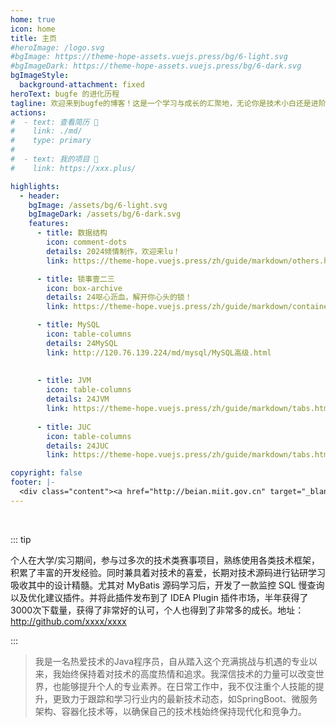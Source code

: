 ```yaml
---
home: true
icon: home
title: 主页
#heroImage: /logo.svg
#bgImage: https://theme-hope-assets.vuejs.press/bg/6-light.svg
#bgImageDark: https://theme-hope-assets.vuejs.press/bg/6-dark.svg
bgImageStyle:
  background-attachment: fixed
heroText: bugfe 的进化历程 
tagline: 欢迎来到bugfe的博客！这是一个学习与成长的汇聚地，无论你是技术小白还是进阶大神，都能在这里找到你感兴趣的内容。希望这里能激发你的思考、点燃你的好奇，带你探索更多的知识领域。加入我们的学习之旅，让我们共同成长，收获智慧！
actions:
#  - text: 查看简历 👣
#    link: ./md/
#    type: primary
#
#  - text: 我的项目 💐
#    link: https://xxx.plus/

highlights:
  - header: 
    bgImage: /assets/bg/6-light.svg
    bgImageDark: /assets/bg/6-dark.svg
    features:
      - title: 数据结构
        icon: comment-dots
        details: 2024倾情制作，欢迎来lu！
        link: https://theme-hope.vuejs.press/zh/guide/markdown/others.html#link-check

      - title: 锁事壹二三
        icon: box-archive
        details: 24呕心沥血，解开你心头的锁！
        link: https://theme-hope.vuejs.press/zh/guide/markdown/container.html

      - title: MySQL
        icon: table-columns
        details: 24MySQL
        link: http://120.76.139.224/md/mysql/MySQL高级.html
        
        
      - title: JVM
        icon: table-columns
        details: 24JVM
        link: https://theme-hope.vuejs.press/zh/guide/markdown/tabs.html
        
      - title: JUC
        icon: table-columns
        details: 24JUC
        link: https://theme-hope.vuejs.press/zh/guide/markdown/tabs.html

copyright: false
footer: |-
  <div class="content"><a href="http://beian.miit.gov.cn" target="_blank">京ICP备1903****号</a> | MIT 协议, 版权所有 © 2023 bugfe，All rights reserved.</div>
---
```


<br/>

::: tip

个人在大学/实习期间，参与过多次的技术类赛事项目，熟练使用各类技术框架，积累了丰富的开发经验。同时兼具着对技术的喜爱，长期对技术源码进行钻研学习吸收其中的设计精髓。尤其对 MyBatis 源码学习后，开发了一款监控 SQL 慢查询以及优化建议插件。并将此插件发布到了 IDEA Plugin 插件市场，半年获得了3000次下载量，获得了非常好的认可，个人也得到了非常多的成长。地址：http://github.com/xxxx/xxxx

:::

>我是一名热爱技术的Java程序员，自从踏入这个充满挑战与机遇的专业以来，我始终保持着对技术的高度热情和追求。我深信技术的力量可以改变世界，也能够提升个人的专业素养。在日常工作中，我不仅注重个人技能的提升，更致力于跟踪和学习行业内的最新技术动态，如SpringBoot、微服务架构、容器化技术等，以确保自己的技术栈始终保持现代化和竞争力。